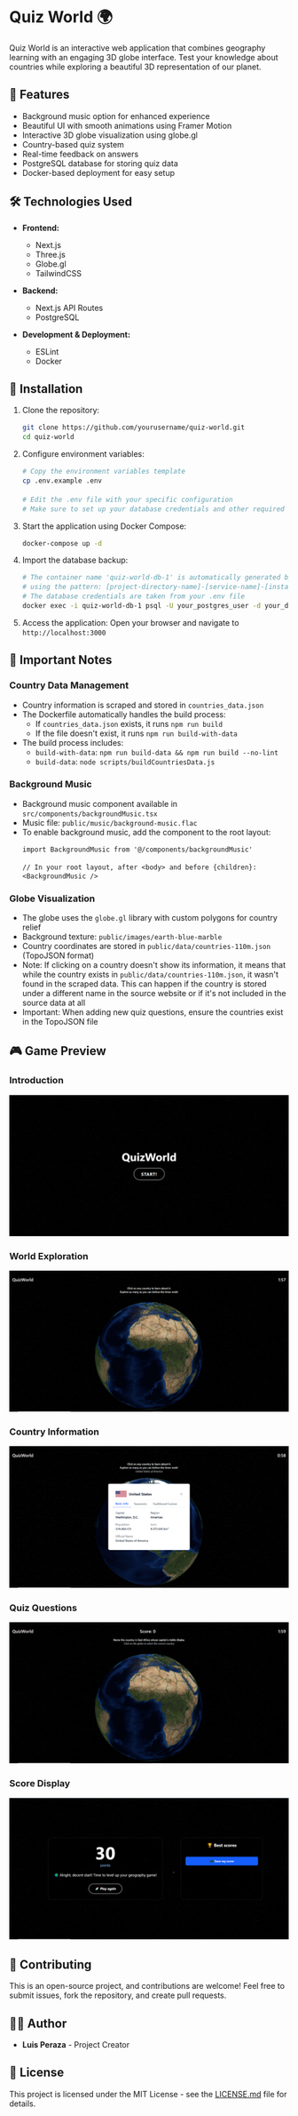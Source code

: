 # Quiz World 🌍

Quiz World is an interactive web application that combines geography learning with an engaging 3D globe interface. Test your knowledge about countries while exploring a beautiful 3D representation of our planet.

## 🌟 Features

- Background music option for enhanced experience
- Beautiful UI with smooth animations using Framer Motion
- Interactive 3D globe visualization using globe.gl
- Country-based quiz system
- Real-time feedback on answers
- PostgreSQL database for storing quiz data
- Docker-based deployment for easy setup

## 🛠️ Technologies Used

- **Frontend:**
  - Next.js
  - Three.js
  - Globe.gl
  - TailwindCSS

- **Backend:**
  - Next.js API Routes
  - PostgreSQL 

- **Development & Deployment:**
  - ESLint
  - Docker

## 🚀 Installation

1. Clone the repository:
   ```bash
   git clone https://github.com/yourusername/quiz-world.git
   cd quiz-world
   ```

2. Configure environment variables:
   ```bash
   # Copy the environment variables template
   cp .env.example .env
   
   # Edit the .env file with your specific configuration
   # Make sure to set up your database credentials and other required variables
   ```

3. Start the application using Docker Compose:
   ```bash
   docker-compose up -d
   ```

4. Import the database backup:
   ```bash
   # The container name 'quiz-world-db-1' is automatically generated by Docker Compose
   # using the pattern: [project-directory-name]-[service-name]-[instance-number]
   # The database credentials are taken from your .env file
   docker exec -i quiz-world-db-1 psql -U your_postgres_user -d your_database_name < backup_quizworld.sql
   ```

5. Access the application:
   Open your browser and navigate to `http://localhost:3000`

## 📝 Important Notes

### Country Data Management
- Country information is scraped and stored in `countries_data.json`
- The Dockerfile automatically handles the build process:
  - If `countries_data.json` exists, it runs `npm run build`
  - If the file doesn't exist, it runs `npm run build-with-data`
- The build process includes:
  - `build-with-data`: `npm run build-data && npm run build --no-lint`
  - `build-data`: `node scripts/buildCountriesData.js`

### Background Music
- Background music component available in `src/components/backgroundMusic.tsx`
- Music file: `public/music/background-music.flac`
- To enable background music, add the component to the root layout:
  ```tsx
  import BackgroundMusic from '@/components/backgroundMusic'
  
  // In your root layout, after <body> and before {children}:
  <BackgroundMusic />
  ```

### Globe Visualization
- The globe uses the `globe.gl` library with custom polygons for country relief
- Background texture: `public/images/earth-blue-marble`
- Country coordinates are stored in `public/data/countries-110m.json` (TopoJSON format)
- Note: If clicking on a country doesn't show its information, it means that while the country exists in `public/data/countries-110m.json`, it wasn't found in the scraped data. This can happen if the country is stored under a different name in the source website or if it's not included in the source data at all
- Important: When adding new quiz questions, ensure the countries exist in the TopoJSON file

## 🎮 Game Preview

### Introduction
![Game Introduction](public/images/screenshots/intro.png)

### World Exploration
![World Exploration](public/images/screenshots/exploration.png)

### Country Information
![Country Information](public/images/screenshots/country-info.png)

### Quiz Questions
![Quiz Questions](public/images/screenshots/question.png)

### Score Display
![Score Display](public/images/screenshots/score.png)

## 🤝 Contributing

This is an open-source project, and contributions are welcome! Feel free to submit issues, fork the repository, and create pull requests.

## 👨‍💻 Author

- **Luis Peraza** - Project Creator

## 📄 License

This project is licensed under the MIT License - see the [LICENSE.md](LICENSE.md) file for details.